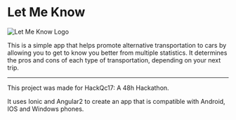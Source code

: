 # Let Me Know
![Let Me Know Logo](https://ericmatte.me/assets/portfolio/projects/letmeknow.png)


This is a simple app that helps promote alternative transportation to cars by allowing you to get to know you better from multiple statistics. It determines the pros and cons of each type of transportation, depending on your next trip.


----------


This project was made for HackQc17: A 48h Hackathon.

It uses Ionic and Angular2 to create an app that is compatible with Android, IOS and Windows phones.